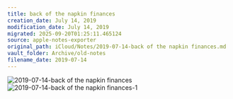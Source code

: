 ```yaml
---
title: back of the napkin finances
creation_date: July 14, 2019
modification_date: July 14, 2019
migrated: 2025-09-20T01:25:11.465124
source: apple-notes-exporter
original_path: iCloud/Notes/2019-07-14-back of the napkin finances.md
vault_folder: Archive/old-notes
filename_date: 2019-07-14
---
```



![2019-07-14-back of the napkin finances](images/2019-07-14-back%20of%20the%20napkin%20finances.png)![2019-07-14-back of the napkin finances-1](images/2019-07-14-back%20of%20the%20napkin%20finances-1.png)
